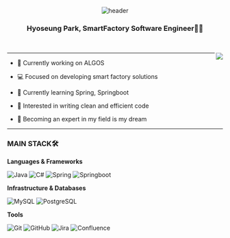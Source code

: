 <div align="center">

![header](https://capsule-render.vercel.app/api?type=waving&color=gradient&height=250&section=header&text=WELCOME!!&fontAlignY=40&desc=HYO's%20Github&descAlign=84&fontSize=60)
  
### Hyoseung Park, SmartFactory Software Engineer👩‍💻

</div>

<br />

<div align="left">

<img align="right" src="https://github-readme-stats.vercel.app/api?username=eliotxfactory91&show_icons=true&theme=dracula" />

 ---

- 🏢 Currently working on ALGOS

- 💻 Focused on developing smart factory solutions

- 🌱 Currently learning Spring, Springboot

- 🌟 Interested in writing clean and efficient code

- 🏁 Becoming an expert in my field is my dream
  
 ---

### MAIN STACK🛠️
**Languages & Frameworks**

![Java](https://img.shields.io/badge/java-003366?style=for-the-badge&logo=CoffeeScript&logoColor=white)
![C#](https://img.shields.io/badge/csharp-68217A?style=for-the-badge&logo=sharp&logoColor=white)
![Spring](https://img.shields.io/badge/Spring-6DB33F?style=for-the-badge&logo=Spring&logoColor=white)
![Springboot](https://img.shields.io/badge/Springboot-6DB33F?style=for-the-badge&logo=Springboot&logoColor=white)

**Infrastructure & Databases**

![MySQL](https://img.shields.io/badge/mysql-4479A1?style=for-the-badge&logo=mysql&logoColor=white)
![PostgreSQL](https://img.shields.io/badge/postgresql-4169E1?style=for-the-badge&logo=postgresql&logoColor=white)

**Tools**

![Git](https://img.shields.io/badge/git-F05032?style=for-the-badge&logo=git&logoColor=white)
![GitHub](https://img.shields.io/badge/github-181717?style=for-the-badge&logo=github&logoColor=white)
![Jira](https://img.shields.io/badge/jira-0052CC?style=for-the-badge&logo=jira&logoColor=white)
![Confluence](https://img.shields.io/badge/confluence-172B4D?style=for-the-badge&logo=confluence&logoColor=white)
